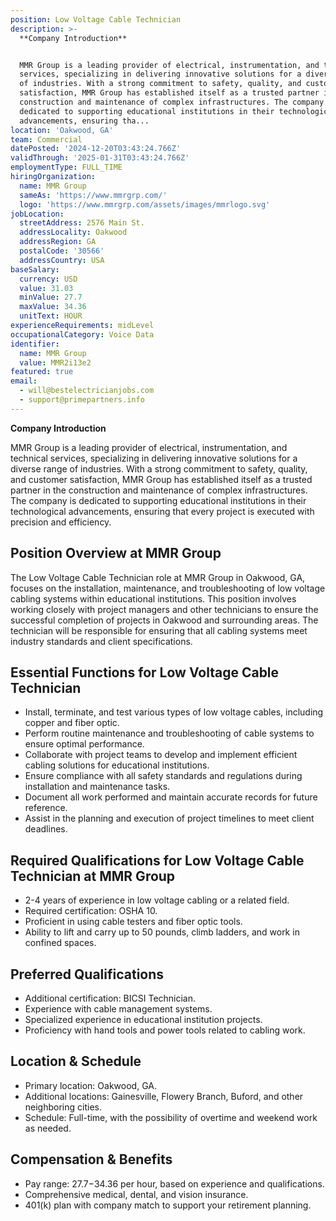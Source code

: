 ```yaml
---
position: Low Voltage Cable Technician
description: >-
  **Company Introduction**


  MMR Group is a leading provider of electrical, instrumentation, and technical
  services, specializing in delivering innovative solutions for a diverse range
  of industries. With a strong commitment to safety, quality, and customer
  satisfaction, MMR Group has established itself as a trusted partner in the
  construction and maintenance of complex infrastructures. The company is
  dedicated to supporting educational institutions in their technological
  advancements, ensuring tha...
location: 'Oakwood, GA'
team: Commercial
datePosted: '2024-12-20T03:43:24.766Z'
validThrough: '2025-01-31T03:43:24.766Z'
employmentType: FULL_TIME
hiringOrganization:
  name: MMR Group
  sameAs: 'https://www.mmrgrp.com/'
  logo: 'https://www.mmrgrp.com/assets/images/mmrlogo.svg'
jobLocation:
  streetAddress: 2576 Main St.
  addressLocality: Oakwood
  addressRegion: GA
  postalCode: '30566'
  addressCountry: USA
baseSalary:
  currency: USD
  value: 31.03
  minValue: 27.7
  maxValue: 34.36
  unitText: HOUR
experienceRequirements: midLevel
occupationalCategory: Voice Data
identifier:
  name: MMR Group
  value: MMR2i13e2
featured: true
email:
  - will@bestelectricianjobs.com
  - support@primepartners.info
---
```




**Company Introduction**

MMR Group is a leading provider of electrical, instrumentation, and technical services, specializing in delivering innovative solutions for a diverse range of industries. With a strong commitment to safety, quality, and customer satisfaction, MMR Group has established itself as a trusted partner in the construction and maintenance of complex infrastructures. The company is dedicated to supporting educational institutions in their technological advancements, ensuring that every project is executed with precision and efficiency.

## Position Overview at MMR Group

The Low Voltage Cable Technician role at MMR Group in Oakwood, GA, focuses on the installation, maintenance, and troubleshooting of low voltage cabling systems within educational institutions. This position involves working closely with project managers and other technicians to ensure the successful completion of projects in Oakwood and surrounding areas. The technician will be responsible for ensuring that all cabling systems meet industry standards and client specifications.

## Essential Functions for Low Voltage Cable Technician

- Install, terminate, and test various types of low voltage cables, including copper and fiber optic.
- Perform routine maintenance and troubleshooting of cable systems to ensure optimal performance.
- Collaborate with project teams to develop and implement efficient cabling solutions for educational institutions.
- Ensure compliance with all safety standards and regulations during installation and maintenance tasks.
- Document all work performed and maintain accurate records for future reference.
- Assist in the planning and execution of project timelines to meet client deadlines.

## Required Qualifications for Low Voltage Cable Technician at MMR Group

- 2-4 years of experience in low voltage cabling or a related field.
- Required certification: OSHA 10.
- Proficient in using cable testers and fiber optic tools.
- Ability to lift and carry up to 50 pounds, climb ladders, and work in confined spaces.

## Preferred Qualifications

- Additional certification: BICSI Technician.
- Experience with cable management systems.
- Specialized experience in educational institution projects.
- Proficiency with hand tools and power tools related to cabling work.

## Location & Schedule

- Primary location: Oakwood, GA.
- Additional locations: Gainesville, Flowery Branch, Buford, and other neighboring cities.
- Schedule: Full-time, with the possibility of overtime and weekend work as needed.

## Compensation & Benefits

- Pay range: $27.7-$34.36 per hour, based on experience and qualifications.
- Comprehensive medical, dental, and vision insurance.
- 401(k) plan with company match to support your retirement planning.
